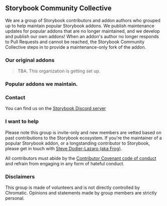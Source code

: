## Storybook Community Collective

We are a group of Storybook contributors and addon authors who grouped up to help maintain popular Storybook addons. We publish maintenance updates for popular addons that are no longer maintained, and we develop and publish our own addons! When an addon's author no longer responds to Pull Requests and cannot be reached, the Storybook Community Collective steps in to provide a maintenance-only fork of the addon.

### Our original addons

> TBA. This organization is getting set up.

### Popular addons we maintain.

### Contact

You can find us on the [Storybook Discord server](https://discord.gg/invite/storybook)

### I want to help

Please note this group is invite-only and new members are vetted based on past contributions to the Storybook ecosystem. If you're the maintainer of a popular Storybook addon, or a longstanding contributor to Storybook, please get in touch with [Steve Dodier-Lazaro (aka Frog)](https://github.com/sidnioulz).

All contributors must abide by the [Contributor Covenant code of conduct](https://www.contributor-covenant.org/) and refrain from engaging in any form of hateful conduct.

### Disclaimers

This group is made of volunteers and is not directly controlled by Chromatic. Opinions and statements made by group members are strictly personal.

